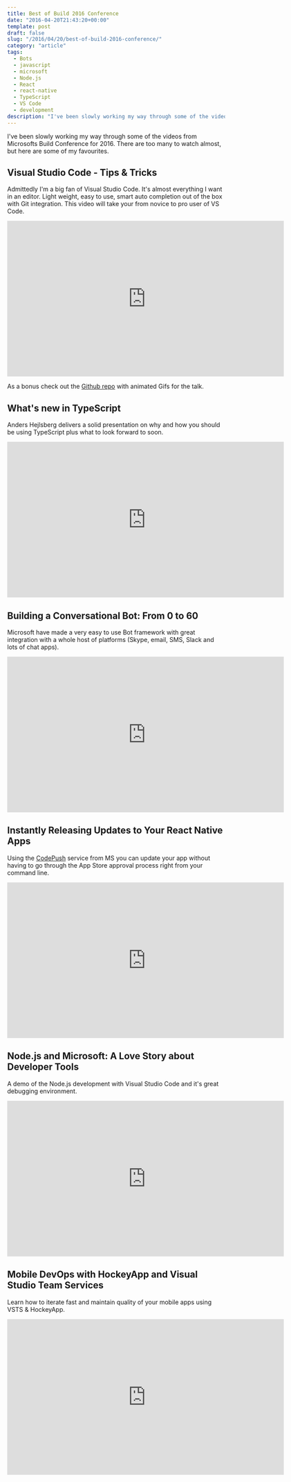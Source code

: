 ```yaml
---
title: Best of Build 2016 Conference
date: "2016-04-20T21:43:20+00:00"
template: post
draft: false
slug: "/2016/04/20/best-of-build-2016-conference/"
category: "article"
tags:
  - Bots
  - javascript
  - microsoft
  - Node.js
  - React
  - react-native
  - TypeScript
  - VS Code
  - development
description: "I've been slowly working my way through some of the videos from Microsoft's Build Conference for 2016. There are too many to watch almost, but here are some of my favourites."
---
```


I've been slowly working my way through some of the videos from Microsofts Build Conference for 2016. There are too many to watch almost, but here are some of my favourites.

<h2>Visual Studio Code - Tips &amp; Tricks</h2>

Admittedly I'm a big fan of Visual Studio Code. It's almost everything I want in an editor. Light weight, easy to use, smart auto completion out of the box with Git integration. This video will take your from novice to pro user of VS Code.

<iframe src="https://channel9.msdn.com/Events/Build/2016/B887/player?format=html5" width="640" height="360" allowFullScreen frameBorder="0" title="Visual Studio Code Tips & Tricks presentation"></iframe>

As a bonus check out the <a href="https://github.com/Microsoft/vscode-tips-and-tricks">Github repo</a> with animated Gifs for the talk.

<h2>What's new in TypeScript</h2>

Anders Hejlsberg delivers a solid presentation on why and how you should be using TypeScript plus what to look forward to soon.

<iframe src="https://channel9.msdn.com/Events/Build/2016/B881/player?format=html5" width="640" height="360" allowFullScreen frameBorder="0" title="What's new in TypeScript presentation"></iframe>

<h2>Building a Conversational Bot: From 0 to 60</h2>

Microsoft have made a very easy to use Bot framework with great integration with a whole host of platforms (Skype, email, SMS, Slack and lots of chat apps).

<iframe src="https://channel9.msdn.com/Events/Build/2016/B821/player?format=html5" width="640" height="360" allowFullScreen frameBorder="0" title="Building a Conversational Bot: From 0 to 60 presentation"></iframe>

<h2>Instantly Releasing Updates to Your React Native Apps</h2>

Using the <a href="http://codepush.tools">CodePush</a> service from MS you can update your app without having to go through the App Store approval process right from your command line.

<iframe src="https://channel9.msdn.com/Events/Build/2016/T657/player?format=html5" width="640" height="360" allowFullScreen frameBorder="0" title="Instantly Releasing Updates to Your React Native Apps presentation"></iframe>

<h2>Node.js and Microsoft: A Love Story about Developer Tools</h2>

A demo of the Node.js development with Visual Studio Code and it's great debugging environment.

<iframe src="https://channel9.msdn.com/Events/Build/2016/B870/player?format=html5" width="640" height="360" allowFullScreen frameBorder="0" title="Node.js and Microsoft: A Love Story about Developer Tools presentation"></iframe>

<h2>Mobile DevOps with HockeyApp and Visual Studio Team Services</h2>

Learn how to iterate fast and maintain quality of your mobile apps using VSTS &amp; HockeyApp.

<iframe src="https://channel9.msdn.com/Events/Build/2016/B869/player?format=html5" width="640" height="360" allowFullScreen frameBorder="0" title="Mobile DevOps with HockeyApp and Visual Studio Team Services presentation"></iframe>
